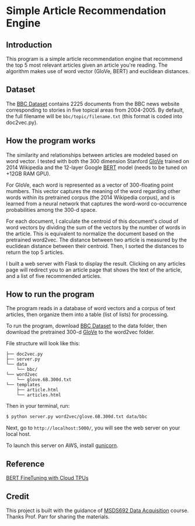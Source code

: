 # Simple Article Recommendation Engine


## Introduction

This program is a simple article recommendation engine that recommend the top 5 most relevant articles given an article you're reading. The algorithm makes use of word vector (GloVe, BERT) and euclidean distances. 


## Dataset 

The [BBC Dataset](http://mlg.ucd.ie/datasets/bbc.html) contains 2225 documents from the BBC news website corresponding to stories in five topical areas from 2004-2005. By default, the full filename will be `bbc/topic/filename.txt` (this format is coded into doc2vec.py). 


## How the program works

The similarity and relationships between articles are modeled based on word vector. I tested with both the 300 dimension Stanford [GloVe](https://nlp.stanford.edu/projects/glove/) trained on 2014 Wikipedia and the 12-layer Google [BERT](https://github.com/google-research/bert) model (needs to be tuned on +12GB RAM GPU). 

For GloVe, each word is represented as a vector of 300-floating point mumbers. This vector captures the meaning of the word regarding other words within its pretrained corpus (the 2014 Wikipedia corpus), and is learned from a neural network that captures the word-word co-occurrence probabilities among the 300-d space. 

For each document, I calculate the centroid of this document's cloud of word vectors by dividing the sum of the vectors by the number of words in the article. This is equivalent to normalize the document based on the pretrained word2vec. The distance between two article is measured by the euclidean distance between their centroid. Then, I sorted the distances to return the top 5 articles.  

I built a web server with Flask to display the result. Clicking on any articles page will redirect you to an article page that shows the text of the article, and a list of five recommended articles. 


## How to run the program 

The program reads in a database of word vectors and a corpus of text articles, then organize them into a table (list of lists) for processing.

To run the program, download [BBC Dataset](http://mlg.ucd.ie/datasets/bbc.html) to the data folder, then download the pretrained 300-d [GloVe](https://nlp.stanford.edu/projects/glove/) to the word2vec folder. 

File structure will look like this: 
```
├── doc2vec.py
├── server.py
└── data
    └── bbc/
└── word2vec
    └── glove.6B.300d.txt
└── templates
    ├── article.html
    └── articles.html
```

Then in your terminal, run: 

```bash
$ python server.py word2vec/glove.6B.300d.txt data/bbc
```

Next, go to `http://localhost:5000/`, you will see the web server on your local host. 

To launch this server on AWS, install [gunicorn](https://gunicorn.org/).  


## Reference

[BERT FineTuning with Cloud TPUs](https://colab.research.google.com/github/tensorflow/tpu/blob/master/tools/colab/bert_finetuning_with_cloud_tpus.ipynb)


## Credit 

This project is built with the guidance of [MSDS692 Data Acquisition](https://github.com/parrt/msds692) course. Thanks Prof. Parr for sharing the materials. 
